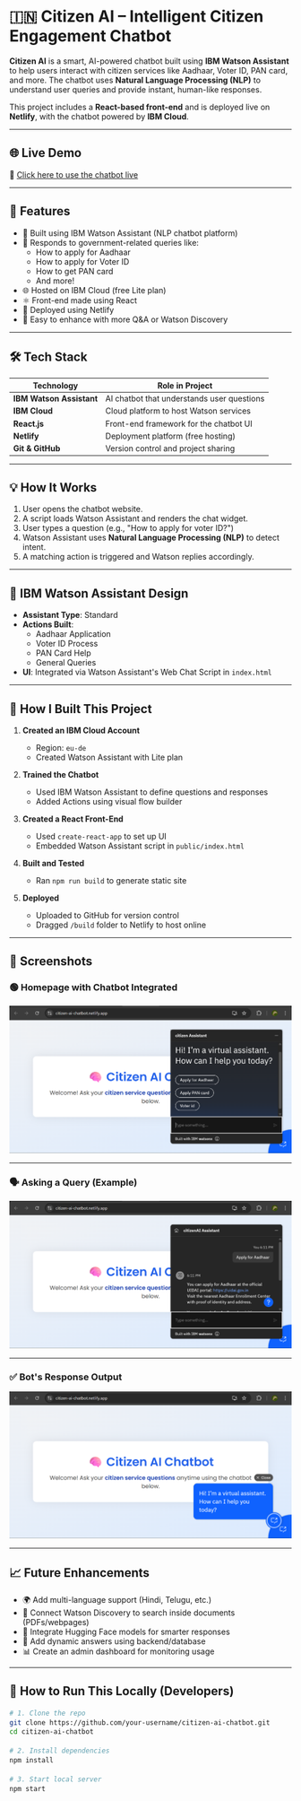 # 🇮🇳 Citizen AI – Intelligent Citizen Engagement Chatbot

**Citizen AI** is a smart, AI-powered chatbot built using **IBM Watson Assistant** to help users interact with citizen services like Aadhaar, Voter ID, PAN card, and more. The chatbot uses **Natural Language Processing (NLP)** to understand user queries and provide instant, human-like responses.

This project includes a **React-based front-end** and is deployed live on **Netlify**, with the chatbot powered by **IBM Cloud**.

---

## 🌐 Live Demo

🎯 [Click here to use the chatbot live](https://citizenship-ai.netlify.app/)  

---

## 📌 Features

- 🧠 Built using IBM Watson Assistant (NLP chatbot platform)
- 💬 Responds to government-related queries like:
  - How to apply for Aadhaar
  - How to apply for Voter ID
  - How to get PAN card
  - And more!
- 🌐 Hosted on IBM Cloud (free Lite plan)
- ⚛️ Front-end made using React
- 🚀 Deployed using Netlify
- 🧩 Easy to enhance with more Q&A or Watson Discovery

---

## 🛠️ Tech Stack

| Technology         | Role in Project                          |
|--------------------|-------------------------------------------|
| **IBM Watson Assistant** | AI chatbot that understands user questions |
| **IBM Cloud**       | Cloud platform to host Watson services    |
| **React.js**        | Front-end framework for the chatbot UI    |
| **Netlify**         | Deployment platform (free hosting)        |
| **Git & GitHub**    | Version control and project sharing       |

---

## 💡 How It Works

1. User opens the chatbot website.
2. A script loads Watson Assistant and renders the chat widget.
3. User types a question (e.g., "How to apply for voter ID?")
4. Watson Assistant uses **Natural Language Processing (NLP)** to detect intent.
5. A matching action is triggered and Watson replies accordingly.

---

## 🧠 IBM Watson Assistant Design

- **Assistant Type**: Standard
- **Actions Built**:
  - Aadhaar Application
  - Voter ID Process
  - PAN Card Help
  - General Queries
- **UI**: Integrated via Watson Assistant's Web Chat Script in `index.html`

---

## 🔧 How I Built This Project

1. **Created an IBM Cloud Account**
   - Region: `eu-de` 
   - Created Watson Assistant with Lite plan

2. **Trained the Chatbot**
   - Used IBM Watson Assistant to define questions and responses
   - Added Actions using visual flow builder

3. **Created a React Front-End**
   - Used `create-react-app` to set up UI
   - Embedded Watson Assistant script in `public/index.html`

4. **Built and Tested**
   - Ran `npm run build` to generate static site

5. **Deployed**
   - Uploaded to GitHub for version control
   - Dragged `/build` folder to Netlify to host online

---

## 📸 Screenshots
### 🟢 Homepage with Chatbot Integrated
![Chatbot Homepage](./assests/chatbot.png)

---

### 🗣️ Asking a Query (Example)
![User Asking Aadhaar Query](./assests/asking-query.png)

---

### ✅ Bot's Response Output
![Bot Response](./assests/output.png)

---

## 📈 Future Enhancements

- 🌍 Add multi-language support (Hindi, Telugu, etc.)
- 📄 Connect Watson Discovery to search inside documents (PDFs/webpages)
- 🤖 Integrate Hugging Face models for smarter responses
- 💬 Add dynamic answers using backend/database
- 📊 Create an admin dashboard for monitoring usage

---

## 🚀 How to Run This Locally (Developers)

```bash
# 1. Clone the repo
git clone https://github.com/your-username/citizen-ai-chatbot.git
cd citizen-ai-chatbot

# 2. Install dependencies
npm install

# 3. Start local server
npm start
